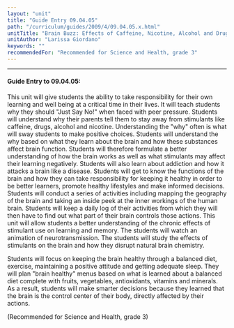 ```yaml
---
layout: "unit"
title: "Guide Entry 09.04.05"
path: "/curriculum/guides/2009/4/09.04.05.x.html"
unitTitle: "Brain Buzz: Effects of Caffeine, Nicotine, Alcohol and Drugs on Learning"
unitAuthor: "Larissa Giordano"
keywords: ""
recommendedFor: "Recommended for Science and Health, grade 3"
---
```

<body>
<hr/>
<h4>
Guide Entry to 09.04.05:
</h4>
This unit will give students the ability to take responsibility for their own learning and well being at a critical time in their lives. It will teach students why they should "Just Say No!" when faced with peer pressure. Students will understand why their parents tell them to stay away from stimulants like caffeine, drugs, alcohol and nicotine. Understanding the "why" often is what will sway students to make positive choices. Students will understand the why based on what they learn about the brain and how these substances affect brain function. Students will therefore formulate a better understanding of how the brain works as well as what stimulants may affect their learning negatively.  Students will also learn about addiction and how it attacks a brain like a disease. Students will get to know the functions of the brain and how they can take responsibility for keeping it healthy in order to be better learners, promote healthy lifestyles and make informed decisions. Students will conduct a series of activities including mapping the geography of the brain and taking an inside peek at the inner workings of the human brain. Students will keep a daily log of their activities from which they will then have to find out what part of their brain controls those actions.  This unit will allow students a better understanding of the chronic effects of stimulant use on learning and memory. The students will watch an animation of neurotransmission. The students will study the effects of stimulants on the brain and how they disrupt natural brain chemistry.
<p>
Students will focus on keeping the brain healthy through a balanced diet, exercise, maintaining a positive attitude and getting adequate sleep. They will plan "brain healthy" menus based on what is learned about a balanced diet complete with fruits, vegetables, antioxidants, vitamins and minerals.  As a result, students will make smarter decisions because they learned that the brain is the control center of their body, directly affected by their actions.
</p>
<p>
(Recommended for Science and Health, grade 3)
</p>
</body>